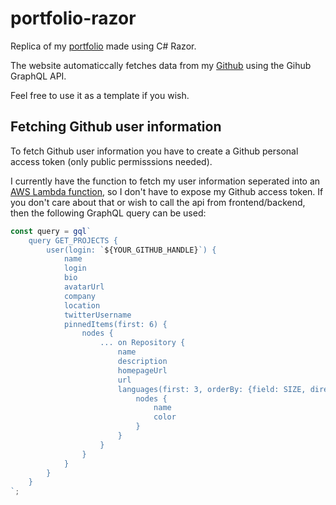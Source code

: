# portfolio-razor

Replica of my [portfolio](https://mhouge.dk) made using C# Razor.

The website automaticcally fetches data from my [Github](https://github.com/hougesen) using the Gihub GraphQL API.

Feel free to use it as a template if you wish.

## Fetching Github user information

To fetch Github user information you have to create a Github personal access token (only public permisssions needed).

I currently have the function to fetch my user information seperated into an [AWS Lambda function](./aws-lambda-fetch-github-user/), so I don't have to expose my Github access token. If you don't care about that or wish to call the api from frontend/backend, then the following GraphQL query can be used:

```js
const query = gql`
    query GET_PROJECTS {
        user(login: `${YOUR_GITHUB_HANDLE}`) {
            name
            login
            bio
            avatarUrl
            company
            location
            twitterUsername
            pinnedItems(first: 6) {
                nodes {
                    ... on Repository {
                        name
                        description
                        homepageUrl
                        url
                        languages(first: 3, orderBy: {field: SIZE, direction: DESC}) {
                            nodes {
                                name
                                color
                            }
                        }
                    }
                }
            }
        }
    }
`;
```
